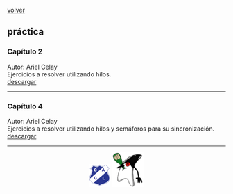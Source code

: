 
[volver](index.md)<br/>
## práctica

### Capítulo 2
Autor: Ariel Celay<br/>
Ejercicios a resolver utilizando hilos.<br/>
<a href="practica/capitulo-2-practica.pdf" target="_blank">descargar</a>

<hr/>

### Capítulo 4
Autor: Ariel Celay<br/>
Ejercicios a resolver utilizando hilos y semáforos para su sincronización.<br/>
<a href="practica/capitulo-4-practica.pdf" target="_blank">descargar</a>

<hr/>

<center><img src="imagenes/logo-lamadrid-1.png" />&nbsp;<img src="imagenes/logo-java-duke-chico.png" /></center>
